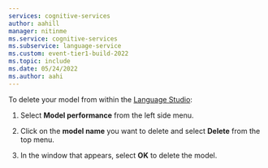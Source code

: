 ```yaml
---
services: cognitive-services
author: aahill
manager: nitinme
ms.service: cognitive-services
ms.subservice: language-service
ms.custom: event-tier1-build-2022
ms.topic: include
ms.date: 05/24/2022
ms.author: aahi
---
```



To delete your model from within the [Language Studio](https://aka.ms/LanguageStudio):

1. Select **Model performance** from the left side menu.

2. Click on the **model name** you want to delete and select **Delete** from the top menu.

3. In the window that appears, select **OK** to delete the model. 
